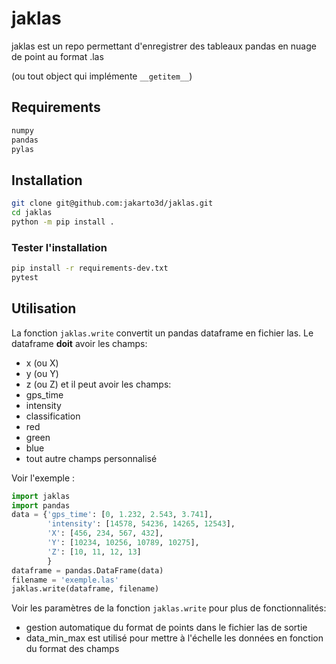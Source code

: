 # jaklas

jaklas est un repo permettant d'enregistrer des tableaux pandas en nuage de point au format .las

(ou tout object qui implémente ``__getitem__``)

## Requirements
```bash
numpy
pandas
pylas
```

## Installation
```bash
git clone git@github.com:jakarto3d/jaklas.git
cd jaklas
python -m pip install .
```

### Tester l'installation
```bash
pip install -r requirements-dev.txt
pytest
```

## Utilisation
La fonction ``jaklas.write`` convertit un pandas dataframe en fichier las. 
Le dataframe **doit** avoir les champs:
 - x (ou X)
 - y (ou Y)
 - z (ou Z)
et il peut avoir les champs:
 - gps_time
 - intensity
 - classification
 - red
 - green
 - blue
 - tout autre champs personnalisé

Voir l'exemple :
```python
import jaklas
import pandas
data = {'gps_time': [0, 1.232, 2.543, 3.741],
        'intensity': [14578, 54236, 14265, 12543],
        'X': [456, 234, 567, 432],
        'Y': [10234, 10256, 10789, 10275],
        'Z': [10, 11, 12, 13]
        }
dataframe = pandas.DataFrame(data)
filename = 'exemple.las'
jaklas.write(dataframe, filename)
```

Voir les paramètres de la fonction ``jaklas.write`` pour plus de fonctionnalités:

 - gestion automatique du format de points dans le fichier las de sortie
 - data_min_max est utilisé pour mettre à l'échelle les données en fonction du format des champs
